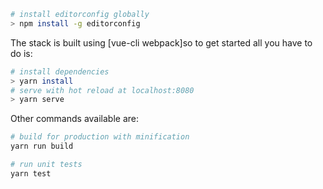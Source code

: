 ```bash
# install editorconfig globally
> npm install -g editorconfig
```

The stack is built using [vue-cli webpack]so to get started all you have to do is:

``` bash
# install dependencies
> yarn install
# serve with hot reload at localhost:8080
> yarn serve
```

Other commands available are:

``` bash
# build for production with minification
yarn run build

# run unit tests
yarn test
```
